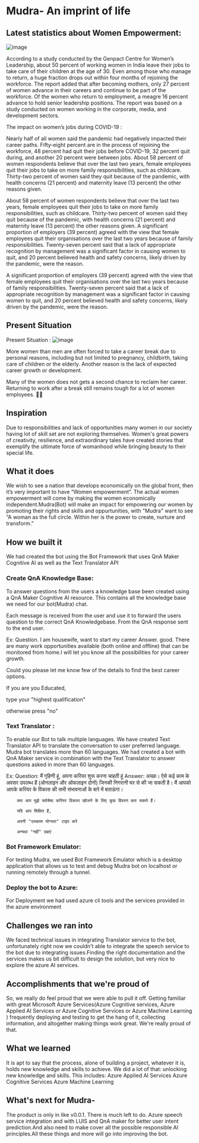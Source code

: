 
# Mudra- An imprint of life

## Latest statistics about Women Empowerment:
![image](https://user-images.githubusercontent.com/33000263/174594350-3dacc32e-b7e3-4ed8-9e88-84c6bf297d46.png)

According to a study conducted by the Genpact Centre for Women’s Leadership, about 50 percent of working women in India leave their jobs to take care of their children at the age of 30. Even among those who manage to return, a huge fraction drops out within four months of rejoining the workforce.  The report added that after becoming mothers, only 27 percent of women advance in their careers and continue to be part of the workforce. Of the women who return to employment, a meagre 16 percent advance to hold senior leadership positions. The report was based on a study conducted on women working in the corporate, media, and development sectors.

The impact on women’s jobs during COVID-19 :

Nearly half of all women said the pandemic had negatively impacted their career paths. Fifty-eight percent are in the process of rejoining the workforce, 48 percent had quit their jobs before COVID-19, 32 percent quit during, and another 20 percent were between jobs.  About 58 percent of women respondents believe that over the last two years, female employees quit their jobs to take on more family responsibilities, such as childcare. Thirty-two percent of women said they quit because of the pandemic, with health concerns (21 percent) and maternity leave (13 percent) the other reasons given.

About 58 percent of women respondents believe that over the last two years, female employees quit their jobs to take on more family responsibilities, such as childcare. Thirty-two percent of women said they quit because of the pandemic, with health concerns (21 percent) and maternity leave (13 percent) the other reasons given. A significant proportion of employers (39 percent) agreed with the view that female employees quit their organisations over the last two years because of family responsibilities. Twenty-seven percent said that a lack of appropriate recognition by management was a significant factor in causing women to quit, and 20 percent believed health and safety concerns, likely driven by the pandemic, were the reason.

A significant proportion of employers (39 percent) agreed with the view that female employees quit their organisations over the last two years because of family responsibilities. Twenty-seven percent said that a lack of appropriate recognition by management was a significant factor in causing women to quit, and 20 percent believed health and safety concerns, likely driven by the pandemic, were the reason.

## Present Situation

Present Situation :
![image](https://user-images.githubusercontent.com/33000263/174595064-42a9255f-7712-4547-8b37-b6220251499f.png)

More women than men are often forced to take a career break due to personal reasons, including but not limited to pregnancy, childbirth, taking care of children or the elderly. Another reason is the lack of expected career growth or development.

Many of the women does not gets a second chance to reclaim her career. Returning to work after a break still remains tough for a lot of women employees. 

## Inspiration

Due to responsibilities and lack of opportunities many women in our society having lot of skill set are not exploring themselves. Women's great powers of creativity, resilience, and extraordinary tales have created stories that exemplify the ultimate force of womanhood while bringing beauty to their special life.

## What it does

We wish to see a nation that develops economically on the global front, then it’s very important to have “Women empowerment”. The actual women empowerment will come by making the women economically independent.Mudra(Bot) will make an impact for empowering our women by promoting their rights and skills and oppurtunities, with "Mudra" want to see “A woman as the full circle. Within her is the power to create, nurture and transform.”

## How we built it

We had created the bot using the Bot Framework that uses QnA Maker Cognitive AI as well as the Text Translator API

### Create QnA Knowledge Base:

To answer questions from the users a knowledge base been created using a QnA Maker Cognitive AI resource. 
This contains all the knowledge base we need for our bot(Mudra) chat. 

Each message is received from the user and use it to forward the users question to the correct QnA Knowledgebase. From the QnA response sent to the end user.

Ex: Question. I am housewife, want to start my career
	Answer. good. There are many work opportunities available (both online and offline) that can be monitored from home.I will let you know all the possibilities for your career growth.

Could you please let me know few of the details to find the best career options.

If you are you Educated,

type your "highest qualification"

otherwise press "no"

### Text Translator :
 To enable our Bot to talk multiple languages. We have created Text Translator API to translate the conversation to user preferred language.
 Mudra bot translates more than 60 languages.
 We had created a bot with QnA Maker service in combination with the Text Translator to answer questions asked in more than 60 languages.
 
 Ex: Question: मैं गृहिणी हूं, अपना करियर शुरू करना चाहती हूं
 Answer: अच्छा। ऐसे कई काम के अवसर उपलब्ध हैं (ऑनलाइन और ऑफलाइन दोनों) जिनकी निगरानी घर से की जा सकती है। मैं आपको आपके करियर के विकास की सभी संभावनाओं के बारे में बताऊंगा।

		क्या आप मुझे सर्वश्रेष्ठ करियर विकल्प खोजने के लिए कुछ विवरण बता सकते हैं।

		यदि आप शिक्षित हैं,

		अपनी "उच्चतम योग्यता" टाइप करें

		अन्यथा "नहीं" दबाएं
 
 
### Bot Framework Emulator:


For testing Mudra, we used Bot Framework Emulator which is a desktop application that allows 
us to test and debug Mudra bot on localhost or running remotely through a tunnel.


### Deploy the bot to Azure:

For Deployment we had used azure cli tools and the services provided in the azure environment

## Challenges we ran into

We faced technical issues in integrating Translator service to the bot, 
unfortunately right now we couldn't able to integrate the speech service to the bot due to integrating issues.Finding the right documentation and the services makes us bit difficult to design the solution, but very nice to explore the azure AI services.

## Accomplishments that we're proud of

So, we really do feel proud that we were able to pull it off. Getting familiar with great Microsoft Azure Services(Azure Cognitive services, Azure Applied AI Services or Azure Cognitive Services or Azure Machine Learning )
frequently deploying and testing to get the hang of it, collecting information, and altogether making things work great. We're really proud of that.

## What we learned

It is apt to say that the process, alone of building a project, whatever it is, holds new knowledge and skills to achieve. 
We did a lot of that: unlocking new knowledge and skills. This includes:
 Azure Applied AI Services 
 Azure Cognitive Services 
 Azure Machine Learning 

## What's next for Mudra- 

The product is only in like v0.0.1. There is much left to do.
Azure speech service integration and with LUIS and QnA maker for better user intent prediction.And also need to make cover all the possible responsible AI principles.All these things and more will go into improving the bot.

